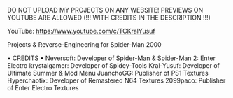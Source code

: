 DO NOT UPLOAD MY PROJECTS ON ANY WEBSITE!
PREVIEWS ON YOUTUBE ARE ALLOWED (!!! WITH CREDITS IN THE DESCRIPTION !!!)


YouTube: https://www.youtube.com/c/TCKralYusuf


Projects & Reverse-Engineering for Spider-Man 2000



• CREDITS •
Neversoft:        Developer of Spider-Man & Spider-Man 2: Enter Electro
krystalgamer:     Developer of Spidey-Tools
Kral-Yusuf:       Developer of Ultimate Summer & Mod Menu
JuanchoGG:        Publisher of PS1 Textures
Hyperchaotix:     Developer of Remastered N64 Textures
2099paco:         Publisher of Enter Electro Textures
